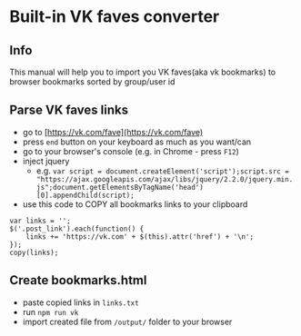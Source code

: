 # Built-in VK faves converter

## Info

This manual will help you to import you VK faves(aka vk bookmarks) to browser bookmarks sorted by group/user id

## Parse VK faves links

* go to [https://vk.com/fave](https://vk.com/fave)
* press `end` button on your keyboard as much as you want/can
* go to your browser's console (e.g. in Chrome - press `F12`)
* inject jquery
    * e.g. `var script = document.createElement('script');script.src = "https://ajax.googleapis.com/ajax/libs/jquery/2.2.0/jquery.min.js";document.getElementsByTagName('head')[0].appendChild(script);`
* use this code to COPY all bookmarks links to your clipboard

```
var links = '';
$('.post_link').each(function() {
    links += 'https://vk.com' + $(this).attr('href') + '\n';
});
copy(links);
```

## Create bookmarks.html

* paste copied links in `links.txt`
* run `npm run vk`
* import created file from `/output/` folder to your browser